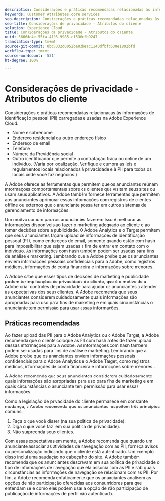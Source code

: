 ```yaml
---
description: Considerações e práticas recomendadas relacionadas às informações de identificação pessoal (PII) carregadas e usadas na Adobe Experience Cloud.
keywords: Customer Attributes;core services
seo-description: Considerações e práticas recomendadas relacionadas às informações de identificação pessoal (PII) carregadas e usadas na Adobe Experience Cloud.
seo-title: Considerações de privacidade - Atributos do cliente
solution: Experience Cloud
title: Considerações de privacidade - Atributos do cliente
uuid: 5666dc4e-55fa-4196-9985-cf530cfb9247
translation-type: tm+mt
source-git-commit: 0bc7032d0052ba03beac1140dfbfd630e1802bfd
workflow-type: tm+mt
source-wordcount: '531'
ht-degree: 100%

---
```



# Considerações de privacidade - Atributos do cliente

Considerações e práticas recomendadas relacionadas às informações de identificação pessoal (PII) carregadas e usadas na Adobe Experience Cloud.

* Nome e sobrenome
* Endereço residencial ou outro endereço físico
* Endereço de email
* Telefone
* Número da Previdência social
* Outro identificador que permite a contratação física ou online de um indivíduo. (Varia por localização. Verifique e cumpra as leis e regulamentos locais relacionados à privacidade e à PII para todos os locais onde você faz negócios.)

A Adobe oferece as ferramentas que permitem que os anunciantes reúnam informações comportamentais sobre os clientes que visitam seus sites ou usam seus aplicativos. A Adobe também fornece ferramentas que permitem aos anunciantes aprimorar essas informações com registros de clientes offline ou externos que o anunciante possa ter em outros sistemas de gerenciamento de informações.

Um motivo comum para os anunciantes fazerem isso é melhorar as informações disponíveis ao fazer o marketing adequado ao cliente e ao tomar decisões sobre a publicidade. O Adobe Analytics e o Target permitem que seus anunciantes façam upload de informações de identificação pessoal (PII), como endereços de email, somente quando estão com hash para impossibilitar que sejam usadas a fim de entrar em contato com o indivíduo. As informações com hash também podem ser usadas para fins de análise e marketing. Lembrando que a Adobe proíbe que os anunciantes enviem informações pessoais confidenciais para a Adobe, como registros médicos, informações de conta financeira e informações sobre menores.

A Adobe sabe que esses tipos de decisões de marketing e publicidade podem ter implicações de privacidade do cliente, que é o motivo de a Adobe criar controles de privacidade para ajudar os anunciantes a atender às expectativas dos seus clientes. A Adobe recomenda que seus anunciantes considerem cuidadosamente quais informações são apropriadas para uso para fins de marketing e em quais circunstâncias o anunciante tem permissão para usar essas informações.

## Práticas recomendadas

Ao fazer upload das PII para o Adobe Analytics ou o Adobe Target, a Adobe recomenda que o cliente coloque as PII com hash antes de fazer upload dessas informações para a Adobe. As informações com hash também podem ser usadas para fins de análise e marketing. Lembrando que a Adobe proíbe que os anunciantes enviem informações pessoais confidenciais para o Adobe Analytics e o Adobe Target, como registros médicos, informações de conta financeira e informações sobre menores..

A Adobe recomenda que seus anunciantes considerem cuidadosamente quais informações são apropriadas para uso para fins de marketing e em quais circunstâncias o anunciante tem permissão para usar essas informações.

Como a legislação de privacidade do cliente permanece em constante mudança, a Adobe recomenda que os anunciantes respeitem três princípios comuns:

1. Faça o que você disser (na sua política de privacidade).
1. Diga o que você faz (em sua política de privacidade).
1. Não surpreenda seus clientes.

Com essas expectativas em mente, a Adobe recomenda que quando um anunciante associar as atividades de navegação com as PII, forneça avisos ou personalização indicando que o cliente está autenticado. Um exemplo disso inclui uma saudação no cabeçalho do site. A Adobe também recomenda que os anunciantes descrevam em sua política de privacidade o tipo de informações de navegação que ela associa com as PII e sob quais circunstâncias as informações de navegação se relacionam com as PII. Por fim, a Adobe recomenda enfaticamente que os anunciantes analisem as opções de não participação oferecidas aos consumidores para que entendam se e como eles podem usar a opção de não participação de publicação de informações de perfil não autenticado.
